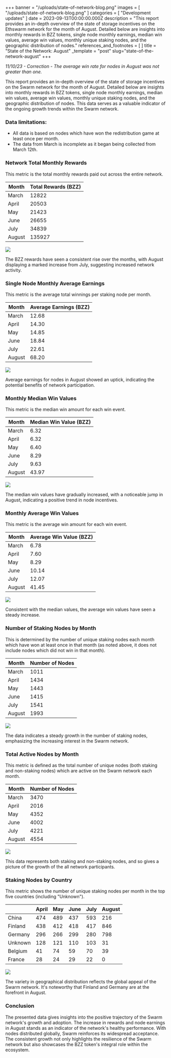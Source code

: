 +++
banner = "/uploads/state-of-network-blog.png"
images = [ "/uploads/state-of-network-blog.png" ]
categories = [ "Development updates" ]
date = 2023-09-13T00:00:00.000Z
description = "This report provides an in-depth overview of the state of storage incentives on the Ethswarm network for the month of August. Detailed below are insights into monthly rewards in BZZ tokens, single node monthly earnings, median win values, average win values, monthly unique staking nodes, and the geographic distribution of nodes."
references_and_footnotes = [ ]
title = "State of the Network: August"
_template = "post"
slug="state-of-the-network-august"
+++

_11/10/23 - Correction - The average win rate for nodes in August was not greater than one._

This report provides an in-depth overview of the state of storage incentives on the Swarm network for the month of August. Detailed below are insights into monthly rewards in BZZ tokens, single node monthly earnings, median win values, average win values, monthly unique staking nodes, and the geographic distribution of nodes. This data serves as a valuable indicator of the ongoing growth trends within the Swarm network.

### Data limitations:

- All data is based on nodes which have won the redistribution game at least once per month.
- The data from March is incomplete as it began being collected from March 12th.

### Network Total Monthly Rewards

This metric is the total monthly rewards paid out across the entire network.

| Month  | Total Rewards (BZZ) |
| ------ | ------------------- |
| March  | 12822               |
| April  | 20503               |
| May    | 21423               |
| June   | 26655               |
| July   | 34839               |
| August | 135927              |

![](https://hackmd.io/_uploads/r16vtuR03.png)

The BZZ rewards have seen a consistent rise over the months, with August displaying a marked increase from July, suggesting increased network activity.

### Single Node Monthly Average Earnings

This metric is the average total winnings per staking node per month.

| Month  | Average Earnings (BZZ) |
| ------ | ---------------------- |
| March  | 12.68                  |
| April  | 14.30                  |
| May    | 14.85                  |
| June   | 18.84                  |
| July   | 22.61                  |
| August | 68.20                  |

![](https://hackmd.io/_uploads/ryQsY_RC2.png)

Average earnings for nodes in August showed an uptick, indicating the potential benefits of network participation.

### Monthly Median Win Values

This metric is the median win amount for each win event.

| Month  | Median Win Value (BZZ) |
| ------ | ---------------------- |
| March  | 6.32                   |
| April  | 6.32                   |
| May    | 6.40                   |
| June   | 8.29                   |
| July   | 9.63                   |
| August | 43.97                  |

![](https://hackmd.io/_uploads/ryMdKu00h.png)

The median win values have gradually increased, with a noticeable jump in August, indicating a positive trend in node incentives.

### Monthly Average Win Values

This metric is the average win amount for each win event.

| Month  | Average Win Value (BZZ) |
| ------ | ----------------------- |
| March  | 6.78                    |
| April  | 7.60                    |
| May    | 8.29                    |
| June   | 10.14                   |
| July   | 12.07                   |
| August | 41.45                   |

![](https://hackmd.io/_uploads/rk8uFuRC3.png)

Consistent with the median values, the average win values have seen a steady increase.

### Number of Staking Nodes by Month

This is determined by the number of unique staking nodes each month which have won at least once in that month (as noted above, it does not include nodes which did not win in that month).

| Month  | Number of Nodes |
| ------ | --------------- |
| March  | 1011            |
| April  | 1434            |
| May    | 1443            |
| June   | 1415            |
| July   | 1541            |
| August | 1993            |

![](https://hackmd.io/_uploads/HyA_tdCRh.png)

The data indicates a steady growth in the number of staking nodes, emphasizing the increasing interest in the Swarm network.

### Total Active Nodes by Month

This metric is defined as the total number of unique nodes (both staking and non-staking nodes) which are active on the Swarm network each month.

| Month  | Number of Nodes |
| ------ | --------------- |
| March  | 3470            |
| April  | 2016            |
| May    | 4352            |
| June   | 4002            |
| July   | 4221            |
| August | 4554            |

![](https://hackmd.io/_uploads/BkRe1Lx1p.png)

This data represents both staking and non-staking nodes, and so gives a picture of the growth of the all network participants.

### Staking Nodes by Country

This metric shows the number of unique staking nodes per month in the top five countries (including "Unknown").

|         | April | May | June | July | August |
| ------- | ----- | --- | ---- | ---- | ------ |
| China   | 474   | 489 | 437  | 593  | 216    |
| Finland | 438   | 412 | 418  | 417  | 846    |
| Germany | 296   | 266 | 299  | 280  | 798    |
| Unknown | 128   | 121 | 110  | 103  | 31     |
| Belgium | 41    | 74  | 59   | 70   | 39     |
| France  | 28    | 24  | 29   | 22   | 0      |

![](https://hackmd.io/_uploads/Hy9JkZykT.png)

The variety in geographical distribution reflects the global appeal of the Swarm network. It's noteworthy that Finland and Germany are at the forefront in August.

### Conclusion

The presented data gives insights into the positive trajectory of the Swarm network's growth and adoption. The increase in rewards and node earnings in August stands as an indicator of the network's healthy performance. With nodes distributed globally, Swarm reinforces its widespread acceptance. The consistent growth not only highlights the resilience of the Swarm network but also showcases the BZZ token's integral role within the ecosystem.
